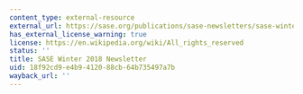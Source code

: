 ```yaml
---
content_type: external-resource
external_url: https://sase.org/publications/sase-newsletters/sase-winter-newsletter-2018-2019/
has_external_license_warning: true
license: https://en.wikipedia.org/wiki/All_rights_reserved
status: ''
title: SASE Winter 2018 Newsletter
uid: 18f92cd9-e4b9-4120-88cb-64b735497a7b
wayback_url: ''
---
```

